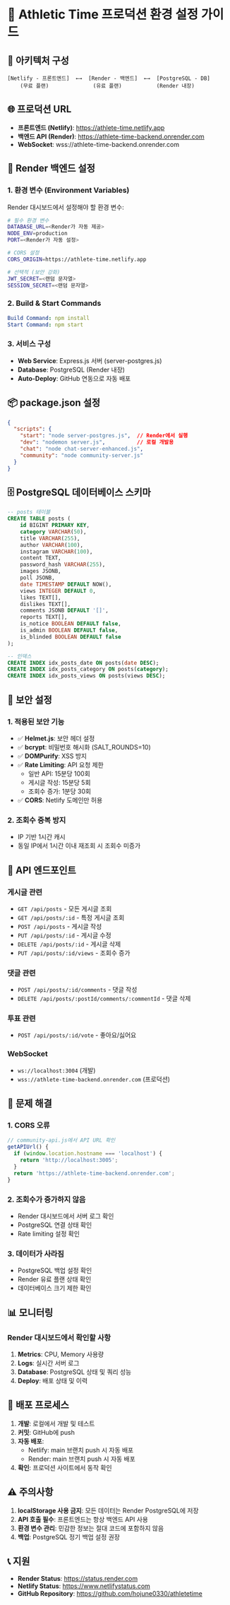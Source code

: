 # 🚀 Athletic Time 프로덕션 환경 설정 가이드

## 📌 아키텍처 구성

```
[Netlify - 프론트엔드]  ←→  [Render - 백엔드]  ←→  [PostgreSQL - DB]
    (무료 플랜)              (유료 플랜)           (Render 내장)
```

## 🌐 프로덕션 URL

- **프론트엔드 (Netlify)**: https://athlete-time.netlify.app
- **백엔드 API (Render)**: https://athlete-time-backend.onrender.com
- **WebSocket**: wss://athlete-time-backend.onrender.com

## 🔧 Render 백엔드 설정

### 1. 환경 변수 (Environment Variables)
Render 대시보드에서 설정해야 할 환경 변수:

```bash
# 필수 환경 변수
DATABASE_URL=<Render가 자동 제공>
NODE_ENV=production
PORT=<Render가 자동 설정>

# CORS 설정
CORS_ORIGIN=https://athlete-time.netlify.app

# 선택적 (보안 강화)
JWT_SECRET=<랜덤 문자열>
SESSION_SECRET=<랜덤 문자열>
```

### 2. Build & Start Commands

```yaml
Build Command: npm install
Start Command: npm start
```

### 3. 서비스 구성

- **Web Service**: Express.js 서버 (server-postgres.js)
- **Database**: PostgreSQL (Render 내장)
- **Auto-Deploy**: GitHub 연동으로 자동 배포

## 📦 package.json 설정

```json
{
  "scripts": {
    "start": "node server-postgres.js",  // Render에서 실행
    "dev": "nodemon server.js",          // 로컬 개발용
    "chat": "node chat-server-enhanced.js",
    "community": "node community-server.js"
  }
}
```

## 🗄️ PostgreSQL 데이터베이스 스키마

```sql
-- posts 테이블
CREATE TABLE posts (
    id BIGINT PRIMARY KEY,
    category VARCHAR(50),
    title VARCHAR(255),
    author VARCHAR(100),
    instagram VARCHAR(100),
    content TEXT,
    password_hash VARCHAR(255),
    images JSONB,
    poll JSONB,
    date TIMESTAMP DEFAULT NOW(),
    views INTEGER DEFAULT 0,
    likes TEXT[],
    dislikes TEXT[],
    comments JSONB DEFAULT '[]',
    reports TEXT[],
    is_notice BOOLEAN DEFAULT false,
    is_admin BOOLEAN DEFAULT false,
    is_blinded BOOLEAN DEFAULT false
);

-- 인덱스
CREATE INDEX idx_posts_date ON posts(date DESC);
CREATE INDEX idx_posts_category ON posts(category);
CREATE INDEX idx_posts_views ON posts(views DESC);
```

## 🔐 보안 설정

### 1. 적용된 보안 기능
- ✅ **Helmet.js**: 보안 헤더 설정
- ✅ **bcrypt**: 비밀번호 해시화 (SALT_ROUNDS=10)
- ✅ **DOMPurify**: XSS 방지
- ✅ **Rate Limiting**: API 요청 제한
  - 일반 API: 15분당 100회
  - 게시글 작성: 15분당 5회
  - 조회수 증가: 1분당 30회
- ✅ **CORS**: Netlify 도메인만 허용

### 2. 조회수 중복 방지
- IP 기반 1시간 캐시
- 동일 IP에서 1시간 이내 재조회 시 조회수 미증가

## 🔄 API 엔드포인트

### 게시글 관련
- `GET /api/posts` - 모든 게시글 조회
- `GET /api/posts/:id` - 특정 게시글 조회
- `POST /api/posts` - 게시글 작성
- `PUT /api/posts/:id` - 게시글 수정
- `DELETE /api/posts/:id` - 게시글 삭제
- `PUT /api/posts/:id/views` - 조회수 증가

### 댓글 관련
- `POST /api/posts/:id/comments` - 댓글 작성
- `DELETE /api/posts/:postId/comments/:commentId` - 댓글 삭제

### 투표 관련
- `POST /api/posts/:id/vote` - 좋아요/싫어요

### WebSocket
- `ws://localhost:3004` (개발)
- `wss://athlete-time-backend.onrender.com` (프로덕션)

## 🐛 문제 해결

### 1. CORS 오류
```javascript
// community-api.js에서 API URL 확인
getAPIUrl() {
  if (window.location.hostname === 'localhost') {
    return 'http://localhost:3005';
  }
  return 'https://athlete-time-backend.onrender.com';
}
```

### 2. 조회수가 증가하지 않음
- Render 대시보드에서 서버 로그 확인
- PostgreSQL 연결 상태 확인
- Rate limiting 설정 확인

### 3. 데이터가 사라짐
- PostgreSQL 백업 설정 확인
- Render 유료 플랜 상태 확인
- 데이터베이스 크기 제한 확인

## 📊 모니터링

### Render 대시보드에서 확인할 사항
1. **Metrics**: CPU, Memory 사용량
2. **Logs**: 실시간 서버 로그
3. **Database**: PostgreSQL 상태 및 쿼리 성능
4. **Deploy**: 배포 상태 및 이력

## 🔄 배포 프로세스

1. **개발**: 로컬에서 개발 및 테스트
2. **커밋**: GitHub에 push
3. **자동 배포**: 
   - Netlify: main 브랜치 push 시 자동 배포
   - Render: main 브랜치 push 시 자동 배포
4. **확인**: 프로덕션 사이트에서 동작 확인

## ⚠️ 주의사항

1. **localStorage 사용 금지**: 모든 데이터는 Render PostgreSQL에 저장
2. **API 호출 필수**: 프론트엔드는 항상 백엔드 API 사용
3. **환경 변수 관리**: 민감한 정보는 절대 코드에 포함하지 않음
4. **백업**: PostgreSQL 정기 백업 설정 권장

## 📞 지원

- **Render Status**: https://status.render.com
- **Netlify Status**: https://www.netlifystatus.com
- **GitHub Repository**: https://github.com/hojune0330/athletetime